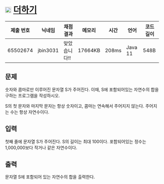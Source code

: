 # <img width="20px"  src="https://d2gd6pc034wcta.cloudfront.net/tier/4.svg" class="solvedac-tier"> [더하기](https://www.acmicpc.net/problem/10822) 

| 제출 번호 | 닉네임 | 채점 결과 | 메모리 | 시간 | 언어 | 코드 길이 |
|---|---|---|---|---|---|---|
|65502674|jbin3031|맞았습니다!! |17664KB|208ms|Java 11|548B|

## 문제
<p>숫자와 콤마로만 이루어진 문자열 S가 주어진다. 이때, S에 포함되어있는 자연수의 합을 구하는 프로그램을 작성하시오.</p>

<p>S의 첫 문자와 마지막 문자는 항상 숫자이고, 콤마는 연속해서 주어지지 않는다. 주어지는 수는 항상 자연수이다.</p>

## 입력
<p>첫째 줄에 문자열 S가 주어진다. S의 길이는 최대 100이다. 포함되어있는 정수는 1,000,000보다 작거나 같은 자연수이다.</p>

## 출력
<p>문자열 S에 포함되어 있는 자연수의 합을 출력한다.</p>

